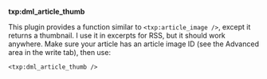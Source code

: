 **txp:dml\_article\_thumb**

This plugin provides a function similar to `<txp:article_image />`,
except it returns a thumbnail. I use it in excerpts for RSS, but
it should work anywhere. Make sure your article has an article image
ID (see the Advanced area in the write tab), then use:

    <txp:dml_article_thumb />

